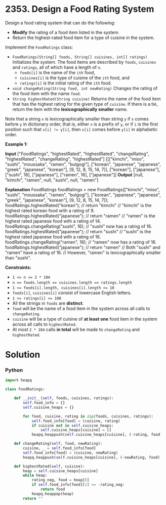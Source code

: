 # 2353. Design a Food Rating System

Design a food rating system that can do the following:

-   **Modify**  the rating of a food item listed in the system.
-   Return the highest-rated food item for a type of cuisine in the system.

Implement the  `FoodRatings`  class:

-   `FoodRatings(String[] foods, String[] cuisines, int[] ratings)`  Initializes the system. The food items are described by  `foods`,  `cuisines`  and  `ratings`, all of which have a length of  `n`.
    -   `foods[i]`  is the name of the  `ith`  food,
    -   `cuisines[i]`  is the type of cuisine of the  `ith`  food, and
    -   `ratings[i]`  is the initial rating of the  `ith`  food.
-   `void changeRating(String food, int newRating)`  Changes the rating of the food item with the name  `food`.
-   `String highestRated(String cuisine)`  Returns the name of the food item that has the highest rating for the given type of  `cuisine`. If there is a tie, return the item with the  **lexicographically smaller**  name.

Note that a string  `x`  is lexicographically smaller than string  `y`  if  `x`  comes before  `y`  in dictionary order, that is, either  `x`  is a prefix of  `y`, or if  `i`  is the first position such that  `x[i] != y[i]`, then  `x[i]`  comes before  `y[i]`  in alphabetic order.

**Example 1:**

**Input**
["FoodRatings", "highestRated", "highestRated", "changeRating", "highestRated", "changeRating", "highestRated"]
[[["kimchi", "miso", "sushi", "moussaka", "ramen", "bulgogi"], ["korean", "japanese", "japanese", "greek", "japanese", "korean"], [9, 12, 8, 15, 14, 7]], ["korean"], ["japanese"], ["sushi", 16], ["japanese"], ["ramen", 16], ["japanese"]]
**Output**
[null, "kimchi", "ramen", null, "sushi", null, "ramen"]

**Explanation**
FoodRatings foodRatings = new FoodRatings(["kimchi", "miso", "sushi", "moussaka", "ramen", "bulgogi"], ["korean", "japanese", "japanese", "greek", "japanese", "korean"], [9, 12, 8, 15, 14, 7]);
foodRatings.highestRated("korean"); // return "kimchi"
                                    // "kimchi" is the highest rated korean food with a rating of 9.
foodRatings.highestRated("japanese"); // return "ramen"
                                      // "ramen" is the highest rated japanese food with a rating of 14.
foodRatings.changeRating("sushi", 16); // "sushi" now has a rating of 16.
foodRatings.highestRated("japanese"); // return "sushi"
                                      // "sushi" is the highest rated japanese food with a rating of 16.
foodRatings.changeRating("ramen", 16); // "ramen" now has a rating of 16.
foodRatings.highestRated("japanese"); // return "ramen"
                                      // Both "sushi" and "ramen" have a rating of 16.
                                      // However, "ramen" is lexicographically smaller than "sushi".

**Constraints:**

-   `1 <= n <= 2 * 104`
-   `n == foods.length == cuisines.length == ratings.length`
-   `1 <= foods[i].length, cuisines[i].length <= 10`
-   `foods[i]`,  `cuisines[i]`  consist of lowercase English letters.
-   `1 <= ratings[i] <= 108`
-   All the strings in  `foods`  are  **distinct**.
-   `food`  will be the name of a food item in the system across all calls to  `changeRating`.
-   `cuisine`  will be a type of cuisine of  **at least one**  food item in the system across all calls to  `highestRated`.
-   At most  `2 * 104`  calls  **in total**  will be made to  `changeRating`  and  `highestRated`.

# Solution

### Python

```python
import heapq

class FoodRatings:

    def __init__(self, foods, cuisines, ratings):
        self.food_info = {}  
        self.cuisine_heaps = {}  

        for food, cuisine, rating in zip(foods, cuisines, ratings):
            self.food_info[food] = (cuisine, rating)
            if cuisine not in self.cuisine_heaps:
                self.cuisine_heaps[cuisine] = []
            heapq.heappush(self.cuisine_heaps[cuisine], (-rating, food))

    def changeRating(self, food, newRating):
        cuisine, _ = self.food_info[food]
        self.food_info[food] = (cuisine, newRating)
        heapq.heappush(self.cuisine_heaps[cuisine], (-newRating, food))

    def highestRated(self, cuisine):
        heap = self.cuisine_heaps[cuisine]
        while heap:
            rating_neg, food = heap[0]
            if self.food_info[food][1] == -rating_neg:
                return food
            heapq.heappop(heap)  
        return ""  
        
```